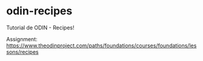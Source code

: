 # odin-recipes
Tutorial de ODIN - Recipes!

Assignment:
https://www.theodinproject.com/paths/foundations/courses/foundations/lessons/recipes
